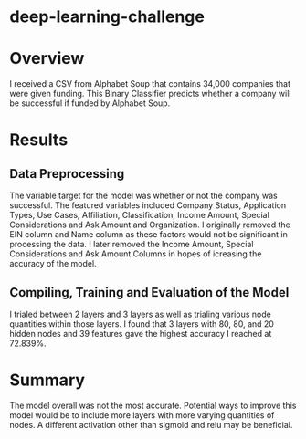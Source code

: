 # deep-learning-challenge

# Overview
I received a CSV from Alphabet Soup that contains 34,000 companies that were given funding.
This Binary Classifier predicts whether a company will be successful if funded by Alphabet Soup.

# Results
## Data Preprocessing
  The variable target for the model was whether or not the company was successful.
  The featured variables included Company Status, Application Types, Use Cases, Affiliation, Classification, Income Amount, Special Considerations and Ask Amount and   Organization.
  I originally removed the EIN column and Name column as these factors would not be significant in processing the data.
  I later removed the Income Amount, Special Considerations and Ask Amount Columns in hopes of icreasing the accuracy of the model.

## Compiling, Training and Evaluation of the Model
  I trialed between 2 layers and 3 layers as well as trialing various node quantities within those layers. I found that 3 layers with 80, 80, and 20 hidden nodes     and 39 features gave the highest accuracy I reached at 72.839%.

# Summary
  The model overall was not the most accurate. Potential ways to improve this model would be to include more layers with more varying quantities of nodes. A different activation other than sigmoid and relu may be beneficial.
